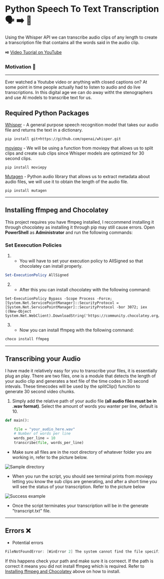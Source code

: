 # Python Speech To Text Transcription :speaking_head: :arrow_right: :scroll:
Using the Whisper API we can transcribe audio clips of any length to create a transcription file that contains all the words said in the audio clip.

:play_or_pause_button: [Video Tuorial on YouTube](https://youtu.be/iMh7WwxHjsg)
 
### Motivation :rocket:
------------------
Ever watched a Youtube video or anything with closed captions on? At some point in time people actually had to listen to audio and do live transcriptions. In this digital age we can do away witht the stenographers and use AI models to transcribe text for us.

## Required Python Packages

[Whisper](https://github.com/openai/whisper) - A general purpose speech recognition model that takes our audio file and returns the text in a dictionary.

```
pip install git+https://github.com/openai/whisper.git 
```

[moviepy](https://pypi.org/project/moviepy/) - We will be using a function from moviepy that allows us to split clips and create sub clips since Whisper models are optimized for 30 second clips.

 ```
pip install moviepy
 ```
 
[Mutagen](https://pypi.org/project/mutagen/) - Python audio library that allows us to extract metadata about audio files, we will use it to obtain the length of the audio file.

 ```
pip install mutagen
 ```
 ------------
 
 ## Installing ffmpeg and Chocolatey
 
 This project requires you have ffmpeg installed, I reccommend installing it through chocolatey as installing it through pip may still cause errors. Open **PowerShell** as **Administrator** and run the following commands:
 
 ### Set Eexecution Policies
 1. - You will have to set your execution policy to AllSigned so that chocolatey can install properly.
 
 ```PowerShell
Set-ExecutionPolicy AllSigned
 ```
 
 2. - After this you can install chocolatey with the following command:
```
Set-ExecutionPolicy Bypass -Scope Process -Force; [System.Net.ServicePointManager]::SecurityProtocol = [System.Net.ServicePointManager]::SecurityProtocol -bor 3072; iex ((New-Object System.Net.WebClient).DownloadString('https://community.chocolatey.org/install.ps1'))
```
 3. - Now you can install ffmpeg with the following command:
 
 ```Powershell
 choco install ffmpeg
 ```
 ---------------------
 
## Transcribing your Audio

I have made it relatively easy for you to transcribe your files, it is essentially plug an play. There are two files, one is a module that detects the length of your audio clip and 
generates a text file of the time codes in 30 second intevals. These timecodes will be used by the splitClip() function to generate 30 second video chunks.

1. Simply add the relative path of your audio file **(all audio files must be in .wav format)**. Select the amount of words you wanter per line, default is 10.


```python
def main():

    file = "your_audio_here.wav"
    # Number of words per line
    words_per_line = 10
    transcribe(file, words_per_line)
```

- Make sure all files are in the root directory of whatever folder you are working in, refer to the picture below.

![Sample directory](https://i.ibb.co/4mh6GJh/image.png)

- When you run the script, you should see terminal prints from moviepy letting you know the sub clips are generating, and after a short time you will see the status of your transcription. Refer to the picture below

![Success example](https://i.ibb.co/C8k9rMR/image.png)

- Once the script terminates your transcription will be in the generate "transcript.txt" file.
------------

## Errors :x:
- Potential errors

```PowerShell
FileNotFoundError: [WinError 2] The system cannot find the file specified
```
If this happens check your path and make sure it is correect. If the path is correct it means you did not install ffmpeg which is required. Refer to [Installing ffmpeg and Chocolatey](#installing-ffmpeg-and-chocolatey) above on how to install.
